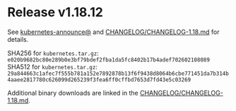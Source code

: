 # Release v1.18.12
See [kubernetes-announce@](https://groups.google.com/forum/#!forum/kubernetes-announce) and [CHANGELOG/CHANGELOG-1.18.md](https://github.com/kubernetes/kubernetes/blob/master/CHANGELOG/CHANGELOG-1.18.md#v11812) for details.

SHA256 for `kubernetes.tar.gz`: `e020b9682bc80e289b0e3bf79bdef2fba1da5fc8402b17b4adef702602108089`
SHA512 for `kubernetes.tar.gz`: `29a844663c1afec7f555b781a152e7892878b13f6f9438d8064b6cbe771451da7b314b4aaee2817780c626099d265239f3fea6ff0cffbd7653d7fd43e5c03269`

Additional binary downloads are linked in the [CHANGELOG/CHANGELOG-1.18.md](https://github.com/kubernetes/kubernetes/blob/master/CHANGELOG/CHANGELOG-1.18.md#downloads-for-v11812).